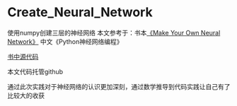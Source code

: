 # Create_Neural_Network
使用numpy创建三层的神经网络
本文参考于：书本[《Make Your Own Neural Network》](https://www.amazon.com/Make-Your-Own-Neural-Network/dp/1530826608/r)  中文《Python神经网络编程》

[书中源代码](https://github.com/makeyourownneuralnetwork/makeyourownneuralnetwork)

本文代码托管github

通过此次实践对于神经网络的认识更加深刻，通过数学推导到代码实践让自己有了比较大的收获
